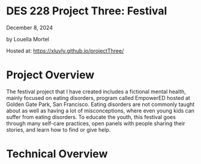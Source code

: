 # DES 228 Project Three: Festival
December 8, 2024

by Louella Mortel 

Hosted at: https://xluvly.github.io/projectThree/

# Project Overview

The festival project that I have created includes a fictional mental health, mainly focused on eating disorders, program called EmpowerED hosted at Golden Gate Park, San Francisco. Eating disorders are not commonly taught about as well as having a lot of misconceptions, where even young kids can suffer from eating disorders. To educate the youth, this festival goes through many self-care practices, open panels with people sharing their stories, and learn how to find or give help.

# Technical Overview
